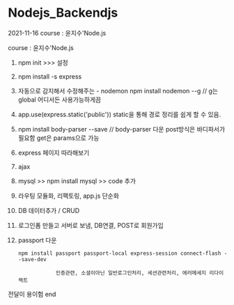 # Nodejs_Backendjs

2021-11-16 course : 윤지수'Node.js

course : 윤지수'Node.js

1.  npm init >>> 설정

2.  npm install -s express

3.  자동으로 감지해서 수정해주는 - nodemon
    npm install nodemon --g // g는 global 어디서든 사용가능하게끔
4.  app.use(express.static('public'))
    static을 통해 경로 정리를 쉽게 할 수 있음.

5.  npm install body-parser --save // body-parser 다운
    post방식은 바디파서가 필요함
    get은 params으로 가능

6.  express 페이지 따라해보기

7.  ajax

8.  mysql >> npm install mysql >> code 추가

9.  라우팅 모듈화, 리팩토링, app.js 단순화

10. DB 데이터추가 / CRUD

11. 로그인폼 만들고 서버로 보냄, DB연결, POST로 회원가입

12. passport 다운

        npm install passport passport-local express-session connect-flash --save-dev

                    인증관련, 소셜이아닌 일반로그인처리, 세션관련처리, 에러메세지 리다이렉트

 전달이 용이험 end
